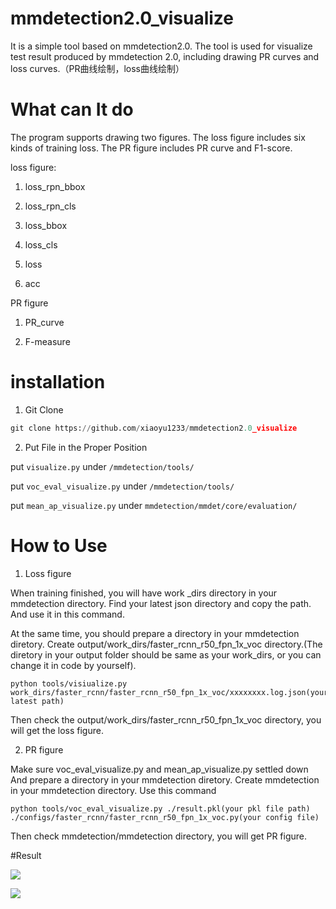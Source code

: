 # mmdetection2.0_visualize
It is a simple tool based on mmdetection2.0. The tool is used for visualize test result produced by mmdetection 2.0, including drawing PR curves and loss curves.（PR曲线绘制，loss曲线绘制）

# What can It do
The program supports drawing two figures. The loss figure includes six kinds of training loss. The PR figure includes PR curve and F1-score.

loss figure:

1. loss_rpn_bbox

2. loss_rpn_cls

3. loss_bbox

4. loss_cls

5. loss

6. acc

PR figure

1. PR_curve

2. F-measure

# installation

1. Git Clone

```Python
git clone https://github.com/xiaoyu1233/mmdetection2.0_visualize
```

2. Put File in the Proper Position

put `visualize.py` under `/mmdetection/tools/`

put `voc_eval_visualize.py` under `/mmdetection/tools/`

put `mean_ap_visualize.py` under `mmdetection/mmdet/core/evaluation/`

# How to Use

1. Loss figure

When training finished, you will have work _dirs directory in your mmdetection directory.
Find your latest json directory and copy the path. And use it in this command.

At the same time, you should prepare a directory in your mmdetection diretory.
Create output/work_dirs/faster_rcnn_r50_fpn_1x_voc directory.(The diretory in your output folder should be same as your work_dirs, or you can change it in code by yourself).
```
python tools/visiualize.py work_dirs/faster_rcnn/faster_rcnn_r50_fpn_1x_voc/xxxxxxxx.log.json(your latest path)
```
Then check the output/work_dirs/faster_rcnn_r50_fpn_1x_voc directory, you will get the loss figure.

2. PR figure 

Make sure voc_eval_visualize.py and mean_ap_visualize.py settled down
And prepare a directory in your mmdetection diretory.
Create mmdetection in your mmdetection directory.
Use this command
```
python tools/voc_eval_visualize.py ./result.pkl(your pkl file path) ./configs/faster_rcnn/faster_rcnn_r50_fpn_1x_voc.py(your config file)
```
Then check mmdetection/mmdetection directory, you will get PR figure.

#Result

![](https://github.com/xiaoyu1233/mmdetection2.0_visualize/raw/main/example/20201124_194853.log.json_result.png)

![](https://github.com/xiaoyu1233/mmdetection2.0_visualize/raw/main/example/r50_voc_PR_Curve_each_class.png)





